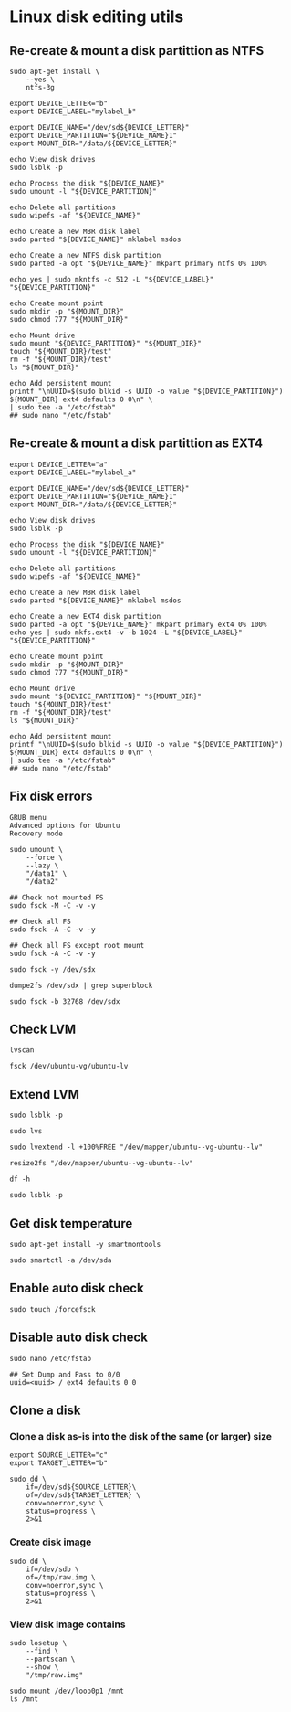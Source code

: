 # Linux disk editing utils

## Re-create & mount a disk partittion as NTFS

```shell script
sudo apt-get install \
    --yes \
    ntfs-3g    

export DEVICE_LETTER="b"
export DEVICE_LABEL="mylabel_b"

export DEVICE_NAME="/dev/sd${DEVICE_LETTER}"
export DEVICE_PARTITION="${DEVICE_NAME}1"
export MOUNT_DIR="/data/${DEVICE_LETTER}"

echo View disk drives
sudo lsblk -p

echo Process the disk "${DEVICE_NAME}"
sudo umount -l "${DEVICE_PARTITION}"

echo Delete all partitions
sudo wipefs -af "${DEVICE_NAME}"

echo Create a new MBR disk label
sudo parted "${DEVICE_NAME}" mklabel msdos

echo Create a new NTFS disk partition
sudo parted -a opt "${DEVICE_NAME}" mkpart primary ntfs 0% 100%

echo yes | sudo mkntfs -c 512 -L "${DEVICE_LABEL}" "${DEVICE_PARTITION}" 

echo Create mount point
sudo mkdir -p "${MOUNT_DIR}"
sudo chmod 777 "${MOUNT_DIR}"

echo Mount drive
sudo mount "${DEVICE_PARTITION}" "${MOUNT_DIR}"
touch "${MOUNT_DIR}/test"
rm -f "${MOUNT_DIR}/test"
ls "${MOUNT_DIR}"

echo Add persistent mount
printf "\nUUID=$(sudo blkid -s UUID -o value "${DEVICE_PARTITION}") ${MOUNT_DIR} ext4 defaults 0 0\n" \
| sudo tee -a "/etc/fstab"
## sudo nano "/etc/fstab"
```

## Re-create & mount a disk partittion as EXT4

```shell script
export DEVICE_LETTER="a"
export DEVICE_LABEL="mylabel_a"

export DEVICE_NAME="/dev/sd${DEVICE_LETTER}"
export DEVICE_PARTITION="${DEVICE_NAME}1"
export MOUNT_DIR="/data/${DEVICE_LETTER}"

echo View disk drives
sudo lsblk -p

echo Process the disk "${DEVICE_NAME}"
sudo umount -l "${DEVICE_PARTITION}"

echo Delete all partitions
sudo wipefs -af "${DEVICE_NAME}"

echo Create a new MBR disk label
sudo parted "${DEVICE_NAME}" mklabel msdos

echo Create a new EXT4 disk partition
sudo parted -a opt "${DEVICE_NAME}" mkpart primary ext4 0% 100%
echo yes | sudo mkfs.ext4 -v -b 1024 -L "${DEVICE_LABEL}" "${DEVICE_PARTITION}" 

echo Create mount point
sudo mkdir -p "${MOUNT_DIR}"
sudo chmod 777 "${MOUNT_DIR}"

echo Mount drive
sudo mount "${DEVICE_PARTITION}" "${MOUNT_DIR}"
touch "${MOUNT_DIR}/test"
rm -f "${MOUNT_DIR}/test"
ls "${MOUNT_DIR}"

echo Add persistent mount
printf "\nUUID=$(sudo blkid -s UUID -o value "${DEVICE_PARTITION}") ${MOUNT_DIR} ext4 defaults 0 0\n" \
| sudo tee -a "/etc/fstab"
## sudo nano "/etc/fstab"
```

## Fix disk errors

```shell script
GRUB menu
Advanced options for Ubuntu
Recovery mode

sudo umount \
    --force \
    --lazy \
    "/data1" \
    "/data2"

## Check not mounted FS
sudo fsck -M -C -v -y

## Check all FS
sudo fsck -A -C -v -y

## Check all FS except root mount
sudo fsck -A -C -v -y

sudo fsck -y /dev/sdx

dumpe2fs /dev/sdx | grep superblock

sudo fsck -b 32768 /dev/sdx
```

## Check LVM 

```shell script
lvscan

fsck /dev/ubuntu-vg/ubuntu-lv
```

## Extend LVM 

```shell script
sudo lsblk -p

sudo lvs

sudo lvextend -l +100%FREE "/dev/mapper/ubuntu--vg-ubuntu--lv"

resize2fs "/dev/mapper/ubuntu--vg-ubuntu--lv"

df -h

sudo lsblk -p
```

## Get disk temperature 

```shell script
sudo apt-get install -y smartmontools

sudo smartctl -a /dev/sda
```

## Enable auto disk check

```shell script
sudo touch /forcefsck
```

## Disable auto disk check

```shell script
sudo nano /etc/fstab
```
```text
## Set Dump and Pass to 0/0
uuid=<uuid> / ext4 defaults 0 0
```

## Clone a disk

### Clone a disk as-is into the disk of the same (or larger) size

```shell script
export SOURCE_LETTER="c"
export TARGET_LETTER="b"

sudo dd \
    if=/dev/sd${SOURCE_LETTER}\
    of=/dev/sd${TARGET_LETTER} \
    conv=noerror,sync \
    status=progress \
    2>&1
```

### Create disk image

```shell script
sudo dd \
    if=/dev/sdb \
    of=/tmp/raw.img \
    conv=noerror,sync \
    status=progress \
    2>&1
```

### View disk image contains

```shell script
sudo losetup \
    --find \
    --partscan \
    --show \
    "/tmp/raw.img"

sudo mount /dev/loop0p1 /mnt
ls /mnt
```
